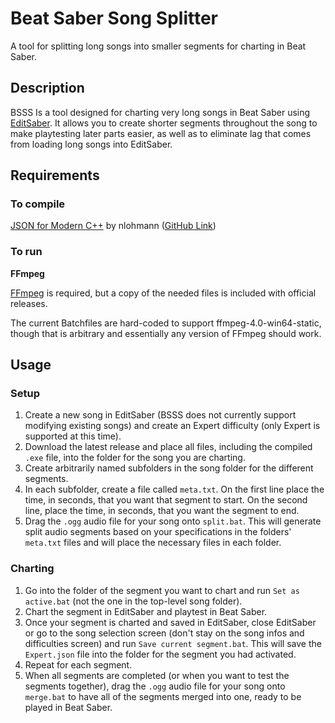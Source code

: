 # Beat Saber Song Splitter

A tool for splitting long songs into smaller segments for charting in Beat Saber.

## Description

BSSS Is a tool designed for charting very long songs in Beat Saber using [EditSaber](https://github.com/Ikeiwa/EditSaber). It allows you to create shorter segments throughout the song to make playtesting later parts easier, as well as to eliminate lag that comes from loading long songs into EditSaber.

## Requirements

### To compile

[JSON for Modern C++](https://nlohmann.github.io/json/) by nlohmann ([GitHub Link](https://github.com/nlohmann/json))

### To run

**FFmpeg**

[FFmpeg](https://www.ffmpeg.org/) is required, but a copy of the needed files is included with official releases.

The current Batchfiles are hard-coded to support ffmpeg-4.0-win64-static, though that is arbitrary and essentially any version of FFmpeg should work.

## Usage

### Setup

1. Create a new song in EditSaber (BSSS does not currently support modifying existing songs) and create an Expert difficulty (only Expert is supported at this time).
1. Download the latest release and place all files, including the compiled `.exe` file, into the folder for the song you are charting.
1. Create arbitrarily named subfolders in the song folder for the different segments.
1. In each subfolder, create a file called `meta.txt`. On the first line place the time, in seconds, that you want that segment to start. On the second line, place the time, in seconds, that you want the segment to end.
1. Drag the `.ogg` audio file for your song onto `split.bat`. This will generate split audio segments based on your specifications in the folders' `meta.txt` files and will place the necessary files in each folder.

### Charting

1. Go into the folder of the segment you want to chart and run `Set as active.bat` (not the one in the top-level song folder).
1. Chart the segment in EditSaber and playtest in Beat Saber.
1. Once your segment is charted and saved in EditSaber, close EditSaber or go to the song selection screen (don't stay on the song infos and difficulties screen) and run `Save current segment.bat`. This will save the `Expert.json` file into the folder for the segment you had activated.
1. Repeat for each segment.
1. When all segments are completed (or when you want to test the segments together), drag the `.ogg` audio file for your song onto `merge.bat` to have all of the segments merged into one, ready to be played in Beat Saber.
